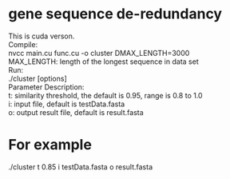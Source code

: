 # gene sequence de-redundancy  
This is cuda verson.  
Compile:  
nvcc main.cu func.cu -o cluster DMAX_LENGTH=3000  
MAX_LENGTH: length of the longest sequence in data set  
Run:  
./cluster [options]  
Parameter Description:  
t: similarity threshold, the default is 0.95, range is 0.8 to 1.0  
i: input file, default is testData.fasta  
o: output result file, default is result.fasta  

# For example  
./cluster t 0.85 i testData.fasta o result.fasta  
